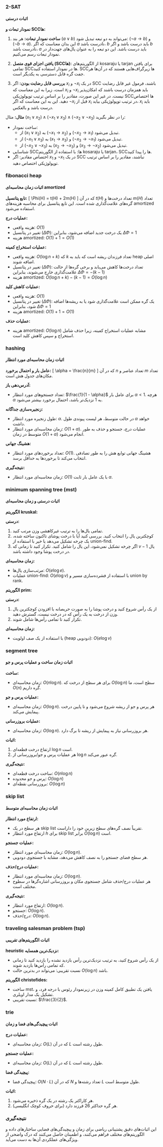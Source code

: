 ### 2-SAT

#### اثبات درستی

**نمودار تبعات و SCCها:**
1. **ساخت نمودار تبعات:**
   هر بند $(a \lor b)$ می‌تواند به دو تبعه تبدیل شود: $(\neg a \rightarrow b)$ و $(\neg b \rightarrow a)$. این بدان معناست که اگر $a$ نادرست باشد، $b$ باید درست باشد و اگر $b$ نادرست باشد، $a$ باید درست باشد. این دو تبعه را به عنوان یال‌های جهت‌دار در نمودار تبعات رسم می‌کنیم.

2. **یافتن اجزای قوی متصل (SCCها):**
   از الگوریتم‌های kosaraju یا tarjan برای یافتن تمامی SCCها در نمودار استفاده کنید. SCCها زیرگراف‌هایی هستند که در آن‌ها هر جفت گره قابل دسترسی به یکدیگر است.

3. **بررسی قابل رضایت بودن:**
   اگر $x_i$ و $\neg x_i$ در یک SCC باشند، فرمول غیر قابل رضایت است، زیرا به این معناست که $x_i$ و $\neg x_i$ باید همزمان درست باشند که امکان‌پذیر نیست. در غیر این صورت، مقادیر را بر اساس ترتیب توپولوژیکی SCCها اختصاص دهید. این به این معناست که اگر $\neg x_i$ قبل از $x_i$ در ترتیب توپولوژیکی بیاید، $x_i$ باید درست باشد و بالعکس.

**مثال:**
مثال $(x_1 \lor x_2) \land (\neg x_1 \lor x_3) \land (\neg x_2 \lor \neg x_3)$ را در نظر بگیرید:
- ساخت نمودار: 
  - از $(x_1 \lor x_2)$ به $(\neg x_1 \rightarrow x_2)$ و $(\neg x_2 \rightarrow x_1)$ تبدیل می‌شود.
  - از $(\neg x_1 \lor x_3)$ به $(x_1 \rightarrow x_3)$ و $(\neg x_3 \rightarrow \neg x_1)$ تبدیل می‌شود.
  - از $(\neg x_2 \lor \neg x_3)$ به $(x_2 \rightarrow \neg x_3)$ و $(x_3 \rightarrow \neg x_2)$ تبدیل می‌شود.
- شناسایی SCCها: با استفاده از الگوریتم kosaraju یا tarjan، SCCها را پیدا کنید.
- اختصاص مقادیر: اگر $x_1$ و $\neg x_1$ در یک SCC نباشند، مقادیر را بر اساس ترتیب توپولوژیکی اختصاص دهید.

### fibonacci heap

#### اثبات زمان محاسبه‌ای amortized

**تابع پتانسیل:**
\[
\Phi(H) = t(H) + 2m(H)
\]
که در آن $t(H)$ تعداد درخت‌ها و $m(H)$ تعداد گره‌های علامت‌گذاری شده است. این تابع پتانسیل برای محاسبه هزینه‌های amortized استفاده می‌شود.

**عملیات درج:**
- هزینه واقعی: $O(1)$
- تغییر در پتانسیل ($\Delta \Phi$): یک درخت جدید اضافه می‌شود، بنابراین $\Delta \Phi = 1$
- هزینه amortized: $O(1) + 1 = O(1)$

**عملیات استخراج کمینه:**
- هزینه واقعی: $O(\log n + k)$ که $k$ تعداد فرزندان ریشه است که باید به heap اصلی اضافه شوند.
- تغییر در پتانسیل ($\Delta \Phi$): تعداد درخت‌ها کاهش می‌یابد و برخی گره‌ها از حالت علامت‌گذاری خارج می‌شوند، بنابراین $\Delta \Phi = - (k - 1)$
- هزینه amortized: $O(\log n + k) - (k - 1) = O(\log n)$

**عملیات کاهش کلید:**
- هزینه واقعی: $O(1)$
- تغییر در پتانسیل ($\Delta \Phi$): یک گره ممکن است علامت‌گذاری شود یا به ریشه‌ها اضافه شود، بنابراین $\Delta \Phi = 1$
- هزینه amortized: $O(1) + 1 = O(1)$

**عملیات حذف:**
- هزینه amortized: $O(\log n)$ مشابه عملیات استخراج کمینه، زیرا حذف شامل استخراج و سپس کاهش کلید است.

### hashing

#### اثبات زمان محاسبه‌ای مورد انتظار

**عامل بار و احتمال برخورد:**
\[
\alpha = \frac{n}{m}
\]
که در آن $n$ تعداد عناصر و $m$ تعداد مکان‌های جدول هش است.

**آدرس‌دهی باز:**
- تعداد جستجوهای مورد انتظار: $\frac{1}{1 - \alpha}$ برای عامل بار $\alpha < 1$. هرچه $\alpha$ به 1 نزدیک‌تر باشد، احتمال برخورد بیشتر می‌شود.

**زنجیره‌سازی جداگانه:**
- طول زنجیره مورد انتظار: $\alpha$. در حالت متوسط، هر لیست پیوندی طول $\alpha$ خواهد داشت.
- زمان محاسبه‌ای مورد انتظار: $O(1 + \alpha)$. عملیات درج، جستجو و حذف به طور متوسط در زمان $O(1 + \alpha)$ انجام می‌شود.

**هشینگ جهانی:**
- تعداد برخوردهای مورد انتظار: $O(1)$. هشینگ جهانی توابع هش را به طور تصادفی انتخاب می‌کند تا برخوردها به حداقل برسد.

**نتیجه‌گیری:**
- زمان محاسبه‌ای مورد انتظار: $O(1)$ با یک عامل بار ثابت $\alpha$.

### minimum spanning tree (mst)

#### اثبات درستی و زمان محاسبه‌ای

**الگوریتم kruskal:**

**درستی:**
1. تمامی یال‌ها را به ترتیب غیرکاهشی وزن مرتب کنید.
2. کوچکترین یال را انتخاب کنید. بررسی کنید آیا با درخت پوشای تاکنون ساخته شده، یک چرخه تشکیل می‌دهد یا خیر با استفاده از union-find.
3. اگر چرخه تشکیل نمی‌شود، این یال را شامل کنید. تکرار کنید تا زمانی که $v-1$ یال در درخت پوشا وجود داشته باشد.

**زمان محاسبه‌ای:**
- مرتب‌سازی یال‌ها: $O(e \log e)$.
- عملیات union-find: $O(e \log v)$ با استفاده از فشرده‌سازی مسیر و union by rank.

**الگوریتم prim:**

**درستی:**
1. از یک رأس شروع کنید و درخت پوشا را به صورت حریصانه با افزودن کوچکترین یال وزن از درخت به یک رأس که در درخت نیست، گسترش دهید.
2. تکرار کنید تا تمامی رأس‌ها شامل شوند.

**زمان محاسبه‌ای:**
- با استفاده از یک صف اولویت (heap دودویی): $O(e \log v)$

### segment tree

#### اثبات زمان ساخت و عملیات پرس و جو

**ساخت:**
- زمان محاسبه‌ای: $O(n \log n)$. برای هر سطح از درخت که $O(\log n)$ سطح است، ما $O(n)$ گره داریم.

**عملیات پرس و جو:**
- زمان محاسبه‌ای: $O(\log n)$. هر پرس و جو از ریشه شروع می‌شود و تا پایین درخت پیمایش می‌کند.

**عملیات بروزرسانی:**
- زمان محاسبه‌ای: $O(\log n)$. هر بروزرسانی نیاز به پیمایش از ریشه تا برگ دارد.

**اثبات:**
1. ارتفاع درخت قطعه‌ای $\log n$ است.
2. هر عملیات پرس و جو/بروزرسانی از $\log n$ گره عبور می‌کند.

**نتیجه‌گیری:**
- ساخت درخت قطعه‌ای: $O(n \log n)$
- پرس و جو محدوده: $O(\log n)$
- بروزرسانی نقطه‌ای: $O(\log n)$

### skip list

#### اثبات زمان محاسبه‌ای متوسط

**ارتفاع مورد انتظار:**
- هر سطح در یک skip list تقریباً نصف گره‌های سطح زیرین خود را داراست.
- ارتفاع مورد انتظار $h$ برای skip list برابر $O(\log n)$ است.

**عملیات جستجو:**
- زمان محاسبه‌ای مورد انتظار: $O(\log n)$.
- هر سطح فضای جستجو را به نصف کاهش می‌دهد، مشابه با جستجوی دودویی.

**عملیات درج/حذف:**
- زمان محاسبه‌ای مورد انتظار: $O(\log n)$.
- هر عملیات درج/حذف شامل جستجوی مکان و بروزرسانی اشاره‌گرها در سطوح مختلف است.

**نتیجه‌گیری:**
- ارتفاع مورد انتظار: $O(\log n)$.
- جستجو: $O(\log n)$.
- درج/حذف: $O(\log n)$.

### traveling salesman problem (tsp)

#### اثبات الگوریتم‌های تقریبی

**heuristic نزدیک‌ترین همسایه:**
- از یک رأس شروع کنید، به ترتیب نزدیک‌ترین رأس بازدید نشده را بازدید کنید تا زمانی که تمامی رأس‌ها بازدید شوند.
- نسبت تقریبی: می‌تواند در بدترین حالت $O(\log n)$ باشد.

**الگوریتم christofides:**
- ساخت mst، یافتن یک تطبیق کامل کمینه وزن در زیرنمودار رئوس با درجه فرد، و تشکیل یک مدار اویلری.
- نسبت تقریبی: $\frac{3}{2}$.

### trie

#### اثبات پیچیدگی‌های فضا و زمان

**عملیات درج:**
- زمان محاسبه‌ای: $O(L)$ که در آن $L$ طول رشته است.

**عملیات جستجو:**
- زمان محاسبه‌ای: $O(L)$ که در آن $L$ طول رشته است.

**پیچیدگی فضا:**
- پیچیدگی فضا: $O(N \cdot L)$ که در آن $N$ تعداد رشته‌ها و $L$ طول متوسط است.

**اثبات:**
1. هر کاراکتر یک رشته در یک گره ذخیره می‌شود.
2. هر گره حداکثر 26 فرزند دارد (برای حروف کوچک انگلیسی).

### نتیجه‌گیری

این اثبات‌های دقیق پشتیبانی ریاضی برای زمان و پیچیدگی‌های فضایی ساختارهای داده و الگوریتم‌های مختلف فراهم می‌کنند، و اطمینان حاصل می‌کنند که درک واضحی از ویژگی‌های عملکردی آن‌ها به دست می‌آید.
